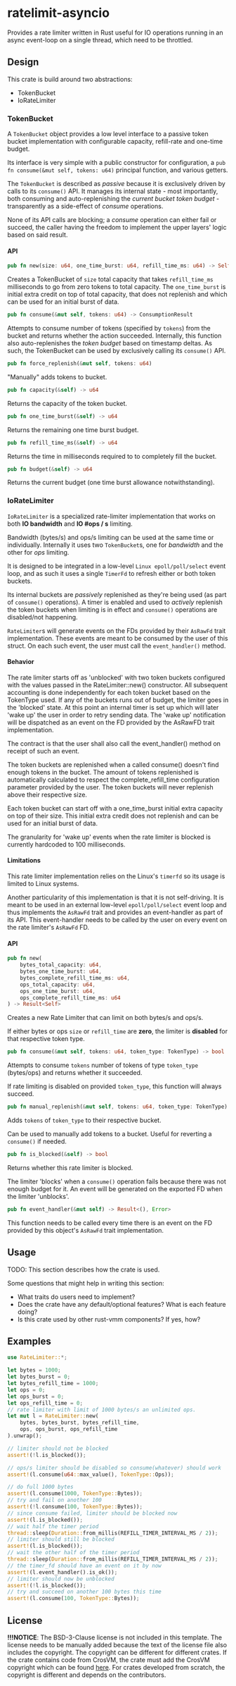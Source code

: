 # ratelimit-asyncio

Provides a rate limiter written in Rust useful for IO operations running in
an async event-loop on a single thread, which need to be throttled.

## Design

This crate is build around two abstractions:

- TokenBucket
- IoRateLimiter

### TokenBucket

A `TokenBucket` object provides a low level interface to a passive token
bucket implementation with configurable capacity, refill-rate and one-time
budget.

Its interface is very simple with a public constructor for configuration,
a `pub fn consume(&mut self, tokens: u64)` principal function, and various
getters.

The `TokenBucket` is described as _passive_ because it is exclusively
driven by calls to its `consume()` API. It manages its internal state - most
importantly, both consuming and auto-replenishing the _current bucket
token budget_ - transparently as a side-effect of _consume_ operations.

None of its API calls are blocking; a _consume_ operation can either fail
or succeed, the caller having the freedom to implement the upper layers'
logic based on said result.

#### API
```rust
pub fn new(size: u64, one_time_burst: u64, refill_time_ms: u64) -> Self
```
Creates a TokenBucket of `size` total capacity that takes `refill_time_ms`
milliseconds to go from zero tokens to total capacity. The `one_time_burst`
is initial extra credit on top of total capacity, that does not replenish
and which can be used for an initial burst of data.

```rust
pub fn consume(&mut self, tokens: u64) -> ConsumptionResult
```
Attempts to consume number of tokens (specified by `tokens`) from the
bucket and returns whether the action succeeded.
Internally, this function also auto-replenishes the _token budget_
based on timestamp deltas. As such, the TokenBucket can be used by
exclusively calling its `consume()` API.

```rust
pub fn force_replenish(&mut self, tokens: u64)
```
"Manually" adds tokens to bucket.

```rust
pub fn capacity(&self) -> u64
```
Returns the capacity of the token bucket.

```rust
pub fn one_time_burst(&self) -> u64
```
Returns the remaining one time burst budget.

```rust
pub fn refill_time_ms(&self) -> u64
```
Returns the time in milliseconds required to to completely fill the bucket.

```rust
pub fn budget(&self) -> u64
```
Returns the current budget (one time burst allowance notwithstanding).


### IoRateLimiter

`IoRateLimiter` is a specialized rate-limiter implementation that works on
both **IO bandwidth** and **IO #ops / s** limiting.

Bandwidth (bytes/s) and ops/s limiting can be used at the same time or
individually. Internally it uses two `TokenBucket`s, one for _bandwidth_ and
the other  for _ops_ limiting.

It is designed to be integrated in a low-level `Linux epoll/poll/select`
event loop, and as such it uses a single `TimerFd` to refresh either or both
token buckets.

Its internal buckets are _passively_ replenished as they're being used
(as part of `consume()` operations). A timer is enabled and used to _actively_
replenish the token buckets when limiting is in effect and `consume()`
operations are disabled/not happening.

`RateLimiter`s will generate events on the FDs provided by their `AsRawFd`
trait implementation. These events are meant to be consumed by the user of
this struct. On each such event, the user must call the `event_handler()`
method.

#### Behavior

The rate limiter starts off as 'unblocked' with two token buckets configured with the values passed in the RateLimiter::new() constructor. All subsequent accounting is done independently for each token bucket based on the TokenType used. If any of the buckets runs out of budget, the limiter goes in the 'blocked' state. At this point an internal timer is set up which will later 'wake up' the user in order to retry sending data. The 'wake up' notification will be dispatched as an event on the FD provided by the AsRawFD trait implementation.

The contract is that the user shall also call the event_handler() method on receipt of such an event.

The token buckets are replenished when a called consume() doesn't find enough tokens in the bucket. The amount of tokens replenished is automatically calculated to respect the complete_refill_time configuration parameter provided by the user. The token buckets will never replenish above their respective size.

Each token bucket can start off with a one_time_burst initial extra capacity on top of their size. This initial extra credit does not replenish and can be used for an initial burst of data.

The granularity for 'wake up' events when the rate limiter is blocked is currently hardcoded to 100 milliseconds.

#### Limitations

This rate limiter implementation relies on the Linux's `timerfd` so its usage
is limited to Linux systems.

Another particularity of this implementation is that it is not self-driving.
It is meant to be used in an external low-level `epoll/poll/select` event
loop and thus implements the `AsRawFd` trait and provides an event-handler
as part of its API. This event-handler needs to be called by the user on
every event on the rate limiter's `AsRawFd` FD.

#### API

```rust
pub fn new(
    bytes_total_capacity: u64,
    bytes_one_time_burst: u64,
    bytes_complete_refill_time_ms: u64,
    ops_total_capacity: u64,
    ops_one_time_burst: u64,
    ops_complete_refill_time_ms: u64
) -> Result<Self>
```
Creates a new Rate Limiter that can limit on both bytes/s and ops/s.

If either bytes or ops `size` or `refill_time` are **zero**, the limiter is
**disabled** for that respective token type.

```rust
pub fn consume(&mut self, tokens: u64, token_type: TokenType) -> bool
```
Attempts to consume `tokens` number of tokens of type `token_type` (bytes/ops)
and returns whether it succeeded.

If rate limiting is disabled on provided `token_type`, this function will
always succeed.

```rust
pub fn manual_replenish(&mut self, tokens: u64, token_type: TokenType)
```
Adds `tokens` of `token_type` to their respective bucket.

Can be used to manually add tokens to a bucket. Useful for reverting a
`consume()` if needed.

```rust
pub fn is_blocked(&self) -> bool
```
Returns whether this rate limiter is blocked.

The limiter 'blocks' when a `consume()` operation fails because there was not
enough budget for it. An event will be generated on the exported FD when the
limiter 'unblocks'.

```rust
pub fn event_handler(&mut self) -> Result<(), Error>
```
This function needs to be called every time there is an event on the FD
provided by this object's `AsRawFd` trait implementation.

## Usage

TODO: This section describes how the crate is used.

Some questions that might help in writing this section:
- What traits do users need to implement?
- Does the crate have any default/optional features? What is each feature
  doing?
- Is this crate used by other rust-vmm components? If yes, how?

## Examples

```rust
use RateLimiter::*;

let bytes = 1000;
let bytes_burst = 0;
let bytes_refill_time = 1000;
let ops = 0;
let ops_burst = 0;
let ops_refill_time = 0;
// rate limiter with limit of 1000 bytes/s an unlimited ops.
let mut l = RateLimiter::new(
    bytes, bytes_burst, bytes_refill_time,
    ops, ops_burst, ops_refill_time
).unwrap();

// limiter should not be blocked
assert!(!l.is_blocked());

// ops/s limiter should be disabled so consume(whatever) should work
assert!(l.consume(u64::max_value(), TokenType::Ops));

// do full 1000 bytes
assert!(l.consume(1000, TokenType::Bytes));
// try and fail on another 100
assert!(!l.consume(100, TokenType::Bytes));
// since consume failed, limiter should be blocked now
assert!(l.is_blocked());
// wait half the timer period
thread::sleep(Duration::from_millis(REFILL_TIMER_INTERVAL_MS / 2));
// limiter should still be blocked
assert!(l.is_blocked());
// wait the other half of the timer period
thread::sleep(Duration::from_millis(REFILL_TIMER_INTERVAL_MS / 2));
// the timer_fd should have an event on it by now
assert!(l.event_handler().is_ok());
// limiter should now be unblocked
assert!(!l.is_blocked());
// try and succeed on another 100 bytes this time
assert!(l.consume(100, TokenType::Bytes));
```

## License

**!!!NOTICE**: The BSD-3-Clause license is not included in this template.
The license needs to be manually added because the text of the license file
also includes the copyright. The copyright can be different for different
crates. If the crate contains code from CrosVM, the crate must add the
CrosVM copyright which can be found
[here](https://chromium.googlesource.com/chromiumos/platform/crosvm/+/master/LICENSE).
For crates developed from scratch, the copyright is different and depends on
the contributors.
